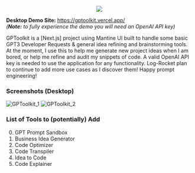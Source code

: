 <p align="center"><img src="https://capsule-render.vercel.app/api?type=soft&fontColor=9254C8&text=GPToolkit&height=150&fontSize=60&desc=Everyday GPT 3 Tools&descAlignY=75&descAlign=60&color=00000000&animation=twinkling"></p>

**Desktop Demo Site:** https://gptoolkit.vercel.app/ \
_(**Note:** to fully experience the demo you will need an OpenAI API key)_

GPToolkit is a [Next.js] project using Mantine UI built to handle some basic GPT3 Developer Requests & general idea refining and brainstorming tools. At the moment, I use this to help me generate new project ideas when I am bored, or help me refine and audit my snippets of code. A valid OpenAI API key is needed to use the application for any functionality. Log-Rocket plan to continue to add more use cases as I discover them! Happy prompt engineering!

### Screenshots (Desktop)
![GPToolkit_1](https://user-images.githubusercontent.com/26133178/160713507-77f847a0-85b4-41fe-9952-721bb406e966.PNG)
![GPToolkit_2](https://user-images.githubusercontent.com/26133178/160713542-97b60cd3-20e8-4616-bb1f-7fbb4d797c42.PNG)

### List of Tools to (potentially) Add

0.  GPT Prompt Sandbox
1.  Business Idea Generator
2.  Code Optimizer
3.  Code Transpiler
4.  Idea to Code
5.  Code Explainer 